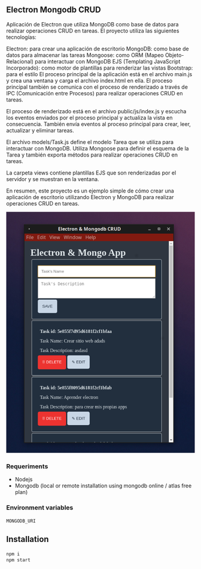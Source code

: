 ## Electron Mongodb CRUD

Aplicación de Electron que utiliza MongoDB como base de datos para realizar operaciones CRUD en tareas. El proyecto utiliza las siguientes tecnologías:

Electron: para crear una aplicación de escritorio
MongoDB: como base de datos para almacenar las tareas
Mongoose: como ORM (Mapeo Objeto-Relacional) para interactuar con MongoDB
EJS (Templating JavaScript Incorporado): como motor de plantillas para renderizar las vistas
Bootstrap: para el estilo
El proceso principal de la aplicación está en el archivo main.js y crea una ventana y carga el archivo index.html en ella. El proceso principal también se comunica con el proceso de renderizado a través de IPC (Comunicación entre Procesos) para realizar operaciones CRUD en tareas.

El proceso de renderizado está en el archivo public/js/index.js y escucha los eventos enviados por el proceso principal y actualiza la vista en consecuencia. También envía eventos al proceso principal para crear, leer, actualizar y eliminar tareas.

El archivo models/Task.js define el modelo Tarea que se utiliza para interactuar con MongoDB. Utiliza Mongoose para definir el esquema de la Tarea y también exporta métodos para realizar operaciones CRUD en tareas.

La carpeta views contiene plantillas EJS que son renderizadas por el servidor y se muestran en la ventana.

En resumen, este proyecto es un ejemplo simple de cómo crear una aplicación de escritorio utilizando Electron y MongoDB para realizar operaciones CRUD en tareas.

![](./screenshot.png)

### Requeriments

- Nodejs
- Mongodb (local or remote installation using mongodb online / atlas free plan)

### Environment variables

```
MONGODB_URI
```

## Installation

```bash
npm i
npm start
```
